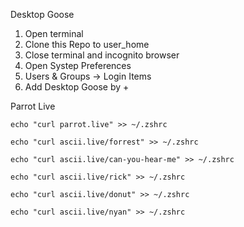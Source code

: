 Desktop Goose

1. Open terminal
2. Clone this Repo to user_home
3. Close terminal and incognito browser
4. Open Systep Preferences
5. Users & Groups -> Login Items
6. Add Desktop Goose by +

Parrot Live

`echo "curl parrot.live" >> ~/.zshrc`

`echo "curl ascii.live/forrest" >> ~/.zshrc`

`echo "curl ascii.live/can-you-hear-me" >> ~/.zshrc`

`echo "curl ascii.live/rick" >> ~/.zshrc`

`echo "curl ascii.live/donut" >> ~/.zshrc`

`echo "curl ascii.live/nyan" >> ~/.zshrc`
